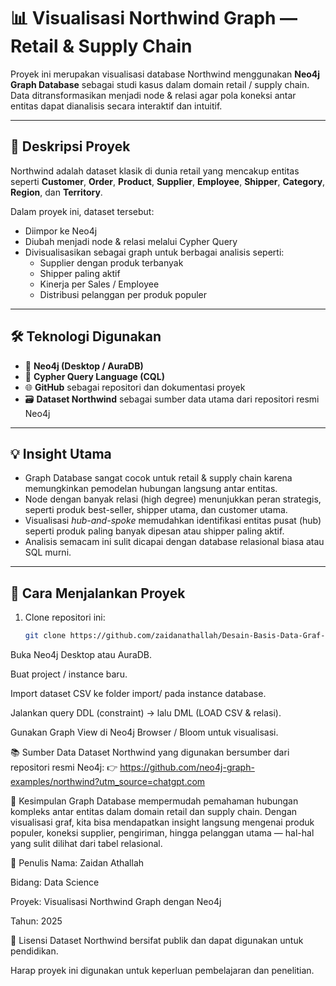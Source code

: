 # 📊 Visualisasi Northwind Graph — Retail & Supply Chain

Proyek ini merupakan visualisasi database Northwind menggunakan **Neo4j Graph Database** sebagai studi kasus dalam domain retail / supply chain.  
Data ditransformasikan menjadi node & relasi agar pola koneksi antar entitas dapat dianalisis secara interaktif dan intuitif.

---

## 📝 Deskripsi Proyek

Northwind adalah dataset klasik di dunia retail yang mencakup entitas seperti **Customer**, **Order**, **Product**, **Supplier**, **Employee**, **Shipper**, **Category**, **Region**, dan **Territory**.

Dalam proyek ini, dataset tersebut:
- Diimpor ke Neo4j
- Diubah menjadi node & relasi melalui Cypher Query
- Divisualisasikan sebagai graph untuk berbagai analisis seperti:
  - Supplier dengan produk terbanyak  
  - Shipper paling aktif  
  - Kinerja per Sales / Employee  
  - Distribusi pelanggan per produk populer  

---

## 🛠️ Teknologi Digunakan

- 🧠 **Neo4j (Desktop / AuraDB)**  
- 📝 **Cypher Query Language (CQL)**  
- 🌐 **GitHub** sebagai repositori dan dokumentasi proyek  
- 🗃️ **Dataset Northwind** sebagai sumber data utama dari repositori resmi Neo4j

---

## 💡 Insight Utama

- Graph Database sangat cocok untuk retail & supply chain karena memungkinkan pemodelan hubungan langsung antar entitas.  
- Node dengan banyak relasi (high degree) menunjukkan peran strategis, seperti produk best-seller, shipper utama, dan customer utama.  
- Visualisasi *hub-and-spoke* memudahkan identifikasi entitas pusat (hub) seperti produk paling banyak dipesan atau shipper paling aktif.  
- Analisis semacam ini sulit dicapai dengan database relasional biasa atau SQL murni.

---

## 🚀 Cara Menjalankan Proyek

1. Clone repositori ini:
   ```bash
   git clone https://github.com/zaidanathallah/Desain-Basis-Data-Graf-untuk-Retail-Supply-Chain-Studi-Kasus-Dataset-Northwind-.git
Buka Neo4j Desktop atau AuraDB.

Buat project / instance baru.

Import dataset CSV ke folder import/ pada instance database.

Jalankan query DDL (constraint) → lalu DML (LOAD CSV & relasi).

Gunakan Graph View di Neo4j Browser / Bloom untuk visualisasi.

📚 Sumber Data
Dataset Northwind yang digunakan bersumber dari repositori resmi Neo4j:
👉 https://github.com/neo4j-graph-examples/northwind?utm_source=chatgpt.com

📝 Kesimpulan
Graph Database mempermudah pemahaman hubungan kompleks antar entitas dalam domain retail dan supply chain.
Dengan visualisasi graf, kita bisa mendapatkan insight langsung mengenai produk populer, koneksi supplier, pengiriman, hingga pelanggan utama — hal-hal yang sulit dilihat dari tabel relasional.

👤 Penulis
Nama: Zaidan Athallah

Bidang: Data Science

Proyek: Visualisasi Northwind Graph dengan Neo4j

Tahun: 2025

🪪 Lisensi
Dataset Northwind bersifat publik dan dapat digunakan untuk pendidikan.

Harap proyek ini digunakan untuk keperluan pembelajaran dan penelitian.
